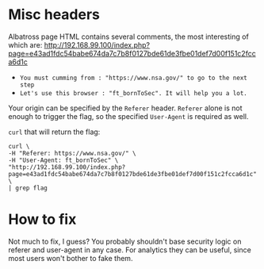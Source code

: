 # Misc headers
Albatross page HTML contains several comments, the most interesting of which are:
http://192.168.99.100/index.php?page=e43ad1fdc54babe674da7c7b8f0127bde61de3fbe01def7d00f151c2fcca6d1c
* `You must cumming from : "https://www.nsa.gov/" to go to the next step`
* `Let's use this browser : "ft_bornToSec". It will help you a lot.`

Your origin can be specified by the `Referer` header. `Referer` alone is not enough to trigger the flag, so the specified `User-Agent` is required as well.

`curl` that will return the flag:
```shell
curl \
-H "Referer: https://www.nsa.gov/" \
-H "User-Agent: ft_bornToSec" \
"http://192.168.99.100/index.php?page=e43ad1fdc54babe674da7c7b8f0127bde61de3fbe01def7d00f151c2fcca6d1c" \
| grep flag
```

# How to fix
Not much to fix, I guess? You probably shouldn't base security logic on referer and user-agent in any case. For analytics they can be useful, since most users won't bother to fake them.
